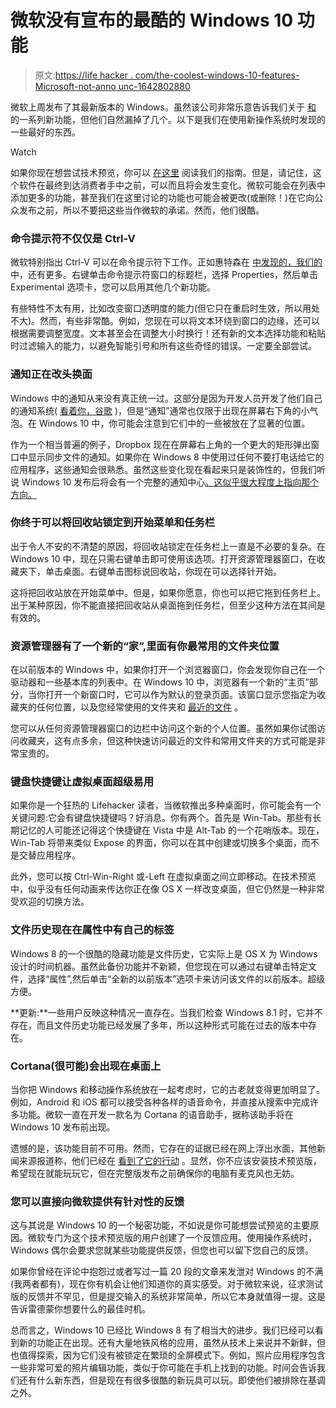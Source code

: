 # 微软没有宣布的最酷的 Windows 10 功能

> 原文:[https://life hacker . com/the-coolest-windows-10-features-Microsoft-not-anno unc-1642802880](https://lifehacker.com/the-coolest-windows-10-features-microsoft-didnt-announc-1642802880)

微软上周发布了其最新版本的 Windows。虽然该公司非常乐意告诉我们关于 [和](https://lifehacker.com/all-the-new-stuff-in-windows-10-1640838152) 的一系列新功能，但他们自然漏掉了几个。以下是我们在使用新操作系统时发现的一些最好的东西。

Watch

如果你现在想尝试技术预览，你可以 [在这里](https://lifehacker.com/windows-10-technical-preview-now-available-for-download-1641212531) 阅读我们的指南。但是，请记住，这个软件在最终到达消费者手中之前，可以而且将会发生变化。微软可能会在列表中添加更多的功能，甚至我们在这里讨论的功能也可能会被更改(或删除！)在它向公众发布之前，所以不要把这些当作微软的承诺。然而，他们很酷。

### **命令提示符不仅仅是 Ctrl-V**

微软特别指出 Ctrl-V 可以在命令提示符下工作。正如惠特森在 [中发现的，我们的](https://lifehacker.com/heres-what-windows-10-looks-and-feels-like-1641369982) 中，还有更多。右键单击命令提示符窗口的标题栏，选择 Properties，然后单击 Experimental 选项卡，您可以启用其他几个新功能。

有些特性不太有用，比如改变窗口透明度的能力(但它只在重启时生效，所以用处不大)。然而，有些非常酷。例如，您现在可以将文本环绕到窗口的边缘，还可以根据需要调整宽度。文本甚至会在调整大小时换行！还有新的文本选择功能和粘贴时过滤输入的能力，以避免智能引号和所有这些奇怪的错误。一定要全部尝试。

### **通知正在改头换面**

Windows 中的通知从来没有真正统一过。这部分是因为开发人员开发了他们自己的通知系统( [看着你，谷歌](http://lifehacker.com/chrome-update-brings-rich-notifications-to-all-users-722534872) )，但是“通知”通常也仅限于出现在屏幕右下角的小气泡。在 Windows 10 中，你可能会注意到它们中的一些被放在了显著的位置。

作为一个相当普遍的例子，Dropbox 现在在屏幕右上角的一个更大的矩形弹出窗口中显示同步文件的通知。如果你在 Windows 8 中使用过任何不要打电话给它的应用程序，这些通知会很熟悉。虽然这些变化现在看起来只是装饰性的，但我们听说 Windows 10 发布后将会有一个完整的通知中心[。这似乎很大程度上指向那个方向。](https://gizmodo.com/here-allegedly-is-windows-9s-notification-center-in-a-1634458510)

### **你终于可以将回收站锁定到开始菜单和任务栏**

出于令人不安的不清楚的原因，将回收站锁定在任务栏上一直是不必要的复杂。在 Windows 10 中，现在只需右键单击即可使用该选项。打开资源管理器窗口，在收藏夹下，单击桌面。右键单击图标说回收站，你现在可以选择针开始。

这将把回收站放在开始菜单中。但是，如果你愿意，你也可以把它拖到任务栏上。出于某种原因，你不能直接把回收站从桌面拖到任务栏，但至少这种方法在其间是有效的。

### **资源管理器有了一个新的“家”,里面有你最常用的文件夹位置**

在以前版本的 Windows 中，如果你打开一个浏览器窗口，你会发现你自己在一个驱动器和一些基本库的列表中。在 Windows 10 中，浏览器有一个新的“主页”部分，当你打开一个新窗口时，它可以作为默认的登录页面。该窗口显示您指定为收藏夹的任何位置，以及您经常使用的文件夹和 [最近的文件](https://lifehacker.com/find-recent-files-in-windows-with-the-run-dialog-1641595688) 。

您可以从任何资源管理器窗口的边栏中访问这个新的个人位置。虽然如果你试图访问收藏夹，这有点多余，但这种快速访问最近的文件和常用文件夹的方式可能是非常宝贵的。

### **键盘快捷键让虚拟桌面超级易用**

如果你是一个狂热的 Lifehacker 读者，当微软推出多种桌面时，你可能会有一个关键问题:它会有键盘快捷键吗？好消息。你有两个。首先是 Win-Tab。那些有长期记忆的人可能还记得这个快捷键在 Vista 中是 Alt-Tab 的一个花哨版本。现在，Win-Tab 将带来类似 Expose 的界面，你可以在其中创建或切换多个桌面，而不是交替应用程序。

此外，您可以按 Ctrl-Win-Right 或-Left 在虚拟桌面之间立即移动。在技术预览中，似乎没有任何动画来传达你正在像 OS X 一样改变桌面，但它仍然是一种非常受欢迎的切换方法。

### **文件历史现在在属性中有自己的标签**

Windows 8 的一个很酷的隐藏功能是文件历史，它实际上是 OS X 为 Windows 设计的时间机器。虽然此备份功能并不新颖，但您现在可以通过右键单击特定文件，选择“属性”,然后单击“全新的以前版本”选项卡来访问该文件的以前版本。超级方便。

**更新:**一些用户反映这种情况一直存在。当我们检查 Windows 8.1 时，它并不存在，而且文件历史功能已经发展了多年，所以这种形式可能在过去的版本中存在。

### Cortana(很可能)会出现在桌面上

当你把 Windows 和移动操作系统放在一起考虑时，它的古老就变得更加明显了。例如，Android 和 iOS 都可以接受各种各样的语音命令，并直接从搜索中完成许多功能。微软一直在开发一款名为 Cortana 的语音助手，据称该助手将在 Windows 10 发布前出现。

遗憾的是，该功能目前不可用。然而，它存在的证据已经在网上浮出水面，其他新闻来源报道称，他们已经在 [看到了它的行动](http://www.theverge.com/2014/9/30/6876177/windows-10-cortana-feature) 。显然，你不应该安装技术预览版，希望现在就能玩玩它，但在完整版发布之前确保你的电脑有麦克风也无妨。

### **您可以直接向微软提供有针对性的反馈**

这与其说是 Windows 10 的一个秘密功能，不如说是你可能想尝试预览的主要原因。微软专门为这个技术预览版的用户创建了一个反馈应用。使用操作系统时，Windows 偶尔会要求您就某些功能提供反馈，但您也可以留下您自己的反馈。

如果你曾经在评论中抱怨过或者写过一篇 20 段的文章来发泄对 Windows 的不满(我两者都有)，现在你有机会让他们知道你的真实感受。对于微软来说，征求测试版的反馈并不罕见，但是提交输入的系统非常简单，所以它本身就值得一提。这是告诉雷德蒙你想要什么的最佳时机。

总而言之，Windows 10 已经比 Windows 8 有了相当大的进步。我们已经可以看到新的功能正在出现。还有大量地铁风格的应用，虽然从技术上来说并不新鲜，但也值得探索，因为它们没有被锁定在繁琐的全屏模式下。例如，照片应用程序包含一些非常可爱的照片编辑功能，类似于你可能在手机上找到的功能。时间会告诉我们还有什么新东西，但是现在有很多很酷的新玩具可以玩。即使他们被排除在基调之外。